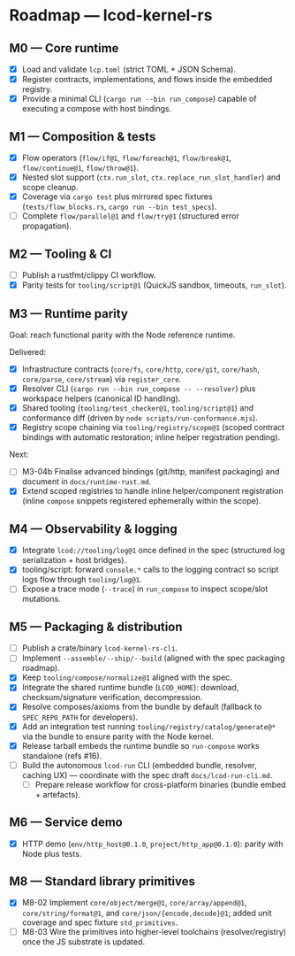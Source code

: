 # Roadmap — lcod-kernel-rs

## M0 — Core runtime
- [x] Load and validate `lcp.toml` (strict TOML + JSON Schema).
- [x] Register contracts, implementations, and flows inside the embedded registry.
- [x] Provide a minimal CLI (`cargo run --bin run_compose`) capable of executing a compose with host bindings.

## M1 — Composition & tests
- [x] Flow operators (`flow/if@1`, `flow/foreach@1`, `flow/break@1`, `flow/continue@1`, `flow/throw@1`).
- [x] Nested slot support (`ctx.run_slot`, `ctx.replace_run_slot_handler`) and scope cleanup.
- [x] Coverage via `cargo test` plus mirrored spec fixtures (`tests/flow_blocks.rs`, `cargo run --bin test_specs`).
- [ ] Complete `flow/parallel@1` and `flow/try@1` (structured error propagation).

## M2 — Tooling & CI
- [ ] Publish a rustfmt/clippy CI workflow.
- [x] Parity tests for `tooling/script@1` (QuickJS sandbox, timeouts, `run_slot`).

## M3 — Runtime parity

Goal: reach functional parity with the Node reference runtime.

Delivered:
- [x] Infrastructure contracts (`core/fs`, `core/http`, `core/git`, `core/hash`, `core/parse`, `core/stream`) via `register_core`.
- [x] Resolver CLI (`cargo run --bin run_compose -- --resolver`) plus workspace helpers (canonical ID handling).
- [x] Shared tooling (`tooling/test_checker@1`, `tooling/script@1`) and conformance diff (driven by `node scripts/run-conformance.mjs`).
- [x] Registry scope chaining via `tooling/registry/scope@1` (scoped contract bindings with automatic restoration; inline helper registration pending).

Next:
- [ ] M3-04b Finalise advanced bindings (git/http, manifest packaging) and document in `docs/runtime-rust.md`.
- [x] Extend scoped registries to handle inline helper/component registration (inline `compose` snippets registered ephemerally within the scope).

## M4 — Observability & logging
- [x] Integrate `lcod://tooling/log@1` once defined in the spec (structured log serialization + host bridges).
- [x] tooling/script: forward `console.*` calls to the logging contract so script logs flow through `tooling/log@1`.
- [ ] Expose a trace mode (`--trace`) in `run_compose` to inspect scope/slot mutations.

## M5 — Packaging & distribution
- [ ] Publish a crate/binary `lcod-kernel-rs-cli`.
- [ ] Implement `--assemble/--ship/--build` (aligned with the spec packaging roadmap).
- [x] Keep `tooling/compose/normalize@1` aligned with the spec.
- [x] Integrate the shared runtime bundle (`LCOD_HOME`): download, checksum/signature verification, decompression.
- [x] Resolve composes/axioms from the bundle by default (fallback to `SPEC_REPO_PATH` for developers).
- [x] Add an integration test running `tooling/registry/catalog/generate@*` via the bundle to ensure parity with the Node kernel.
- [x] Release tarball embeds the runtime bundle so `run-compose` works standalone (refs #16).
- [ ] Build the autonomous `lcod-run` CLI (embedded bundle, resolver, caching UX) — coordinate with the spec draft `docs/lcod-run-cli.md`.
  - [ ] Prepare release workflow for cross-platform binaries (bundle embed + artefacts).

## M6 — Service demo
- [x] HTTP demo (`env/http_host@0.1.0`, `project/http_app@0.1.0`): parity with Node plus tests.

## M8 — Standard library primitives
- [x] M8-02 Implement `core/object/merge@1`, `core/array/append@1`, `core/string/format@1`,
  and `core/json/{encode,decode}@1`; added unit coverage and spec fixture `std_primitives`.
- [ ] M8-03 Wire the primitives into higher-level toolchains (resolver/registry) once the JS substrate is updated.
